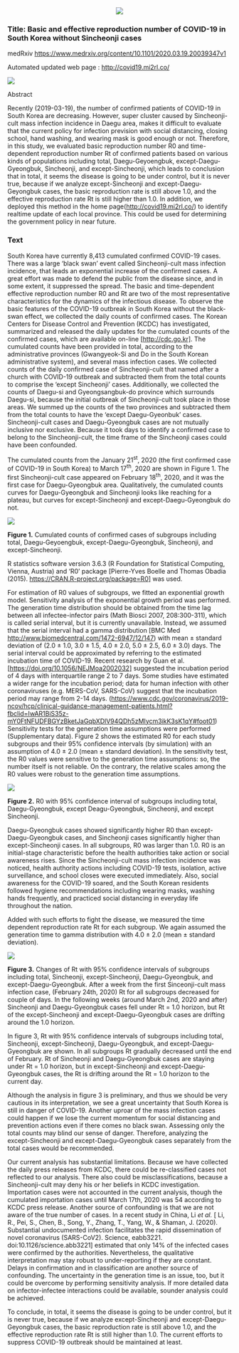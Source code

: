<center><img src="./imgs/MI2RL_logo.png"></center>



### Title: Basic and effective reproduction number of COVID-19 in South Korea without Sincheonji cases



medRxiv https://www.medrxiv.org/content/10.1101/2020.03.19.20039347v1



Automated updated web page : http://covid19.mi2rl.co/



<img src="./imgs/siteimage.jpg" />

Abstract

Recently (2019-03-19), the number of confirmed patients of COVID-19 in South Korea are decreasing. However, super cluster caused by Sincheonji-cult mass infection incidence in Daegu area, makes it difficult to evaluate that the current policy for infection prevision with social distancing, closing school, hand washing, and wearing mask is good enough or not. Therefore, in this study, we evaluated basic reproduction number R0 and time-dependent reproduction number Rt of confirmed patients based on various kinds of populations including total, Daegu-Geyoengbuk, except-Daegu-Gyeongbuk, Sincheonji, and except-Sincheonji, which leads to conclusion that in total, it seems the disease is going to be under control, but it is never true, because if we analyze except-Sincheonji and except-Daegu-Geyongbuk cases, the basic reproduction rate is still above 1.0, and the effective reproduction rate Rt is still higher than 1.0. In addition, we deployed this method in the home page(http://covid19.mi2rl.co/) to identify realtime update of each local province. This could be used for determining the government policy in near future. 



### Text

South Korea have currently 8,413 cumulated confirmed COVID-19 cases. There was a large ‘black swan’ event called Sincheonji-cult mass infection incidence, that leads an exponential increase of the confirmed cases. A great effort was made to defend the public from the disease since, and in some extent, it suppressed the spread. The basic and time-dependent effective reproduction number R0 and Rt are two of the most representative characteristics for the dynamics of the infectious disease. To observe the basic features of the COVID-19 outbreak in South Korea without the black-swan effect, we collected the daily counts of confirmed cases. The Korean Centers for Disease Control and Prevention (KCDC) has investigated, summarized and released the daily updates for the cumulated counts of the confirmed cases, which are available on-line [http://cdc.go.kr]. The cumulated counts have been provided in total, according to the administrative provinces (Gwangyeok-Si and Do in the South  Korean administrative system), and several mass infection cases. We collected counts of the daily confirmed case of Sincheonji-cult that named after a church with COVID-19 outbreak and subtracted them from the total counts to comprise the ‘except Sincheonji’ cases. Additionally, we collected the counts of Daegu-si and Gyeongsangbuk-do province which surrounds Daegu-si, because the initial outbreak of Sincheonji-cult took place in those areas. We summed up the counts of the two provinces and subtracted them from the total counts to have the ‘except Daegu-Gyeonbuk’ cases. Sincheonji-cult cases and Daegu-Gyeongbuk cases are not mutually inclusive nor exclusive. Because it took days to identify a confirmed case to belong to the Sincheonji-cult, the time frame of the Sincheonji cases could have been confounded. 

The cumulated counts from the January 21<sup>st</sup>, 2020 (the first confirmed case of COVID-19 in South Korea) to March 17<sup>th</sup>, 2020 are shown in Figure 1. The first Sincheonji-cult case appeared on February 18<sup>th</sup>, 2020, and it was the first case for Daegu-Gyeongbuk area. Qualitatively, the cumulated counts curves for Daegu-Gyeongbuk and Sincheonji looks like reaching for a plateau, but curves for except-Sincheonji and except-Daegu-Gyeongbuk do not.

<img src="./imgs/figure1.png">

<b>Figure 1.</b> Cumulated counts of confirmed cases of subgroups including total, Daegu-Geyoengbuk, except-Daegu-Gyeongbuk, Sincheonji, and except-Sincheonji. 

R statistics software version 3.6.3 (R Foundation for Statistical Computing, Vienna, Austria) and ‘R0’ package [Pierre-Yves Boelle and Thomas Obadia (2015). https://CRAN.R-project.org/package=R0] was used. 

For estimation of R0 values of subgroups, we fitted an exponential growth model. Sensitivity analysis of the exponential growth period was performed. The generation time distribution should be obtained from the time lag between all infectee-infector pairs (Math Biosci 2007, 208:300-311), which is called serial interval, but it is currently unavailable. Instead, we assumed that the serial interval had a gamma distribution [BMC Med http://www.biomedcentral.com/1472-6947/12/147) with mean ± standard deviation of (2.0 ± 1.0, 3.0 ± 1.5, 4.0 ± 2.0, 5.0 ± 2.5, 6.0 ± 3.0) days. The serial interval could be approximated by referring to the estimated incubation time of COVID-19. Recent research by Guan et al. [https://doi.org/10.1056/NEJMoa2002032] suggested the incubation period of 4 days with interquartile range 2 to 7 days. Some studies have estimated a wider range for the incubation period; data for human infection with other coronaviruses (e.g. MERS-CoV, SARS-CoV) suggest that the incubation period may range from 2-14 days. (https://www.cdc.gov/coronavirus/2019-ncov/hcp/clinical-guidance-management-patients.html?fbclid=IwAR1BiS35z-mY0FtNFUDFBGYzBketJaGqbXDlV94QDh5zMIycm3ikK3sK1qY#foot01) Sensitivity tests for the generation time assumptions were performed (Supplementary data). Figure 2 shows the estimated R0 for each study subgroups and their 95% confidence intervals (by simulation) with an assumption of 4.0 ± 2.0 (mean ± standard deviation). In the sensitivity test, the R0 values were sensitive to the generation time assumptions: so, the number itself is not reliable. On the contrary, the relative scales among the R0 values were robust to the generation time assumptions. 

<img src="./imgs/figure2.png">

**Figure 2.** R0 with 95% confidence interval of subgroups including total, Daegu-Gyeongbuk, except Deagu-Gyeongbuk, Sincheonji, and except Sincheonji. 

Daegu-Gyeongbuk cases showed significantly higher R0 than except-Daegu-Gyeongbuk cases, and Sincheonji cases significantly higher than except-Sincheonji cases. In all subgroups, R0 was larger than 1.0. R0 is an initial-stage characteristic before the health authorities take action or social awareness rises. Since the Sincheonji-cult mass infection incidence was noticed, health authority actions including COVID-19 tests, isolation, active surveillance, and school closes were executed immediately. Also, social awareness for the COVID-19 soared, and the South Korean residents followed hygiene recommendations including wearing masks, washing hands frequently, and practiced social distancing in everyday life throughout the nation. 

Added with such efforts to fight the disease, we measured the time dependent reproduction rate Rt for each subgroup. We again assumed the generation time to gamma distribution with 4.0 ± 2.0 (mean ± standard deviation). 



<img src="./imgs/figure3.png">

**Figure 3.** Changes of Rt with 95% confidence intervals of subgroups including total, Sincheonji, except-Sincheonji, Daegu-Gyeongbuk, and except-Daegu-Gyeongbuk. After a week from the first Sinceonji-cult mass infection case, (February 24th, 2020) Rt for all subgroups decreased for couple of days. In the following weeks (around March 2nd, 2020 and after) Sincheonji and Daegu-Gyeongbuk cases fell under Rt = 1.0 horizon, but Rt of the except-Sincheonji and except-Daegu-Gyeongbuk cases are drifting around the 1.0 horizon. 

In figure 3, Rt with 95% confidence intervals of subgroups including total, Sincheonji, except-Sincheonji, Daegu-Gyeongbuk, and except-Daegu-Gyeongbuk are shown. In all subgroups Rt gradually decreased until the end of February. Rt of Sincheonji and Daegu-Gyeongbuk cases are staying under Rt = 1.0 horizon, but in except-Sincheonji and except-Daegu-Gyeongbuk cases, the Rt is drifting around the Rt = 1.0 horizon to the current day. 

Although the analysis in figure 3 is preliminary, and thus we should be very cautious in its interpretation, we see a great uncertainty that South Korea is still in danger of COVID-19. Another uproar of the mass infection cases could happen if we lose the current momentum for social distancing and prevention actions even if there comes no black swan. Assessing only the total counts may blind our sense of danger. Therefore, analyzing the except-Sincheonji and except-Daegu-Gyeongbuk cases separately from the total cases would be recommended. 

Our current analysis has substantial limitations. Because we have collected the daily press releases from KCDC, there could be re-classified cases not reflected to our analysis. There also could be misclassifications, because a Sincheonji-cult may deny his or her beliefs in KCDC investigation. Importation cases were not accounted in the current analysis, though the cumulated importation cases until March 17th, 2020 was 54 according to KCDC press release. Another source of confounding is that we are not aware of the true number of cases. In a recent study in China, Li *et al.* [ Li, R., Pei, S., Chen, B., Song, Y., Zhang, T., Yang, W., & Shaman, J. (2020). Substantial undocumented infection facilitates the rapid dissemination of novel coronavirus (SARS-CoV2). Science, eabb3221. doi:10.1126/science.abb3221] estimated that only 14% of the infected cases were confirmed by the authorities. Nevertheless, the qualitative interpretation may stay robust to under-reporting if they are constant. Delays in confirmation and in classification are another source of confounding. The uncertainty in the generation time is an issue, too, but it could be overcome by performing sensitivity analysis. If more detailed data on infector-infectee interactions could be available, sounder analysis could be achieved. 

To conclude, in total, it seems the disease is going to be under control, but it is never true, because if we analyze except-Sincheonji and except-Daegu-Geyongbuk cases, the basic reproduction rate is still above 1.0, and the effective reproduction rate Rt is still higher than 1.0. The current efforts to suppress COVID-19 outbreak should be maintained at least. 